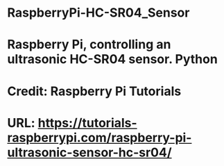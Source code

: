 # RaspberryPi-HC-SR04_Sensor
# Raspberry Pi, controlling an ultrasonic HC-SR04 sensor. Python
# Credit: Raspberry Pi Tutorials
# URL: https://tutorials-raspberrypi.com/raspberry-pi-ultrasonic-sensor-hc-sr04/

